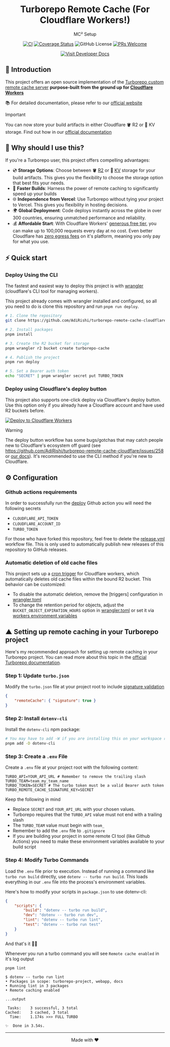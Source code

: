 <div align="center">

# Turborepo Remote Cache (For Cloudflare Workers!)
MC² Setup

</div>

<div align="center">

[![CI](https://github.com/AdiRishi/turborepo-remote-cache-cloudflare/actions/workflows/ci.yml/badge.svg)](https://github.com/AdiRishi/turborepo-remote-cache-cloudflare/actions/workflows/ci.yml) [![Coverage Status](https://coveralls.io/repos/github/AdiRishi/turborepo-remote-cache-cloudflare/badge.svg)](https://coveralls.io/github/AdiRishi/turborepo-remote-cache-cloudflare) ![GitHub License](https://img.shields.io/github/license/AdiRishi/turborepo-remote-cache-cloudflare) [![PRs Welcome](https://img.shields.io/badge/PRs-welcome-brightgreen.svg)](.github/CONTRIBUTING.md)

<a href="https://adirishi.github.io/turborepo-remote-cache-cloudflare" target="_blank">
  <img src="https://img.shields.io/badge/Visit-Developer%20Docs-%230572BE?style=for-the-badge&logo=readthedocs&logoColor=white" alt="Visit Developer Docs">
</a>

</div>

## 🚀 Introduction

This project offers an open source implementation of the [Turborepo custom remote cache server](https://turbo.build/repo/docs/core-concepts/remote-caching) **purpose-built from the ground up for [Cloudflare Workers](https://developers.cloudflare.com/workers/)**

📚 For detailed documentation, please refer to our [official website](https://adirishi.github.io/turborepo-remote-cache-cloudflare)

> [!IMPORTANT]
> You can now store your build artifacts in either Cloudflare 🪣 R2 or 🔑 KV storage. Find out how in our [official documentation](https://adirishi.github.io/turborepo-remote-cache-cloudflare/configuration/kv-storage)

## 🤔 Why should I use this?

If you're a Turborepo user, this project offers compelling advantages:

-   💿 **Storage Options**: Choose between 🪣 [R2](https://adirishi.github.io/turborepo-remote-cache-cloudflare/configuration/r2-storage) or 🔑 [KV](https://adirishi.github.io/turborepo-remote-cache-cloudflare/configuration/kv-storage) storage for your build artifacts. This gives you the flexibility to choose the storage option that best fits your needs.
-   🚀 **Faster Builds**: Harness the power of remote caching to significantly speed up your builds
-   🌐 **Independence from Vercel**: Use Turborepo without tying your project to Vercel. This gives you flexibility in hosting decisions.
-   🌍 **Global Deployment**: Code deploys instantly across the globe in over 300 countries, ensuring unmatched performance and reliability.
-   💰 **Affordable Start**: With Cloudflare Workers' [generous free tier](https://developers.cloudflare.com/workers/platform/pricing), you can make up to 100,000 requests every day at no cost. Even better Cloudflare has [zero egress fees](https://www.cloudflare.com/en-au/learning/cloud/what-are-data-egress-fees/) on it's platform, meaning you only pay for what you use.

## ⚡️ Quick start

### Deploy Using the CLI

The fastest and easiest way to deploy this project is with [wrangler](https://developers.cloudflare.com/workers/wrangler/) (cloudflare's CLI tool for managing workers).

This project already comes with wrangler installed and configured, so all you need to do is clone this repository and run `pnpm run deploy`.

```sh
# 1. Clone the repository
git clone https://github.com/AdiRishi/turborepo-remote-cache-cloudflare.git

# 2. Install packages
pnpm install

# 3. Create the R2 bucket for storage
pnpm wrangler r2 bucket create turborepo-cache

# 4. Publish the project
pnpm run deploy

# 5. Set a Bearer auth token
echo "SECRET" | pnpm wrangler secret put TURBO_TOKEN
```

### Deploy using Cloudflare's deploy button

This project also supports one-click deploy via Cloudflare's deploy button. Use this option only if you already have a Cloudflare account and have used R2 buckets before.

[![Deploy to Cloudflare Workers](https://deploy.workers.cloudflare.com/button)](https://deploy.workers.cloudflare.com/?url=https://github.com/AdiRishi/turborepo-remote-cache-cloudflare)

> [!WARNING]
> The deploy button workflow has some bugs/gotchas that may catch people new to Cloudflare's ecosystem off guard (see https://github.com/AdiRishi/turborepo-remote-cache-cloudflare/issues/258 or [our docs](https://adirishi.github.io/turborepo-remote-cache-cloudflare/introduction/getting-started#one-click-deploy)). It's recommended to use the CLI method if you're new to Cloudflare.

## ⚙️ Configuration

### Github actions requirements

In order to successfully run the [deploy](.github/workflows//deploy.yml) Github action you will need the following secrets

-   `CLOUDFLARE_API_TOKEN`
-   `CLOUDFLARE_ACCOUNT_ID`
-   `TURBO_TOKEN`

For those who have forked this repository, feel free to delete the [release.yml](https://github.com/AdiRishi/turborepo-remote-cache-cloudflare/blob/master/.github/workflows/release.yml) workflow file. This is only used to automatically publish new releases of this repository to GitHub releases.

### Automatic deletion of old cache files

This project sets up a [cron trigger](https://developers.cloudflare.com/workers/platform/triggers/cron-triggers/) for Cloudflare workers, which automatically deletes old cache files within the bound R2 bucket. This behavior can be customized:

-   To disable the automatic deletion, remove the [triggers] configuration in [wrangler.toml](./wrangler.toml)
-   To change the retention period for objects, adjust the `BUCKET_OBJECT_EXPIRATION_HOURS` option in [wrangler.toml](./wrangler.toml) or set it via [workers environment variables](https://developers.cloudflare.com/workers/platform/environment-variables/)

## ▲ Setting up remote caching in your Turborepo project

Here's my recommended approach for setting up remote caching in your Turborepo project. You can read more about this topic in the [official Turborepo documentation](https://turbo.build/repo/docs/core-concepts/remote-caching).

### Step 1: Update `turbo.json`

Modify the `turbo.json` file at your project root to include [signature validation](https://turbo.build/repo/docs/core-concepts/remote-caching#artifact-integrity-and-authenticity-verification)

```json
{
    "remoteCache": { "signature": true }
}
```

### Step 2: Install `dotenv-cli`

Install the `dotenv-cli` npm package:

```sh
# You may have to add -W if you are installing this on your workspace root
pnpm add -D dotenv-cli
```

### Step 3: Create a `.env` File

Create a `.env` file at your project root with the following content:

```dotenv
TURBO_API=YOUR_API_URL # Remember to remove the trailing slash
TURBO_TEAM=team_my_team_name
TURBO_TOKEN=SECRET # The turbo token must be a valid Bearer auth token
TURBO_REMOTE_CACHE_SIGNATURE_KEY=SECRET
```

Keep the following in mind

-   Replace `SECRET` and `YOUR_API_URL` with your chosen values.
-   Turborepo requires that the `TURBO_API` value must not end with a trailing slash
-   The `TURBO_TEAM` value must begin with `team_`
-   Remember to add the `.env` file to `.gitignore`
-   If you are building your project in some remote CI tool (like Github Actions) you need to make these environment variables available to your build script

### Step 4: Modify Turbo Commands

Load the `.env` file prior to execution. Instead of running a command like `turbo run build` directly, use `dotenv -- turbo run build`. This loads everything in our `.env` file into the process's environment variables.

Here's how to modify your scripts in `package.json` to use dotenv-cli:

```json
{
    "scripts": {
        "build": "dotenv -- turbo run build",
        "dev": "dotenv -- turbo run dev",
        "lint": "dotenv -- turbo run lint",
        "test": "dotenv -- turbo run test"
    }
}
```

And that's it 🎉🎉

Whenever you run a turbo command you will see `Remote cache enabled` in it's log output

```
pnpm lint

$ dotenv -- turbo run lint
• Packages in scope: turborepo-project, webapp, docs
• Running lint in 3 packages
• Remote caching enabled

...output

 Tasks:    3 successful, 3 total
Cached:    3 cached, 3 total
  Time:    1.174s >>> FULL TURBO

✨  Done in 3.54s.
```

---

<div align="center">

Made with ❤️

</div>
